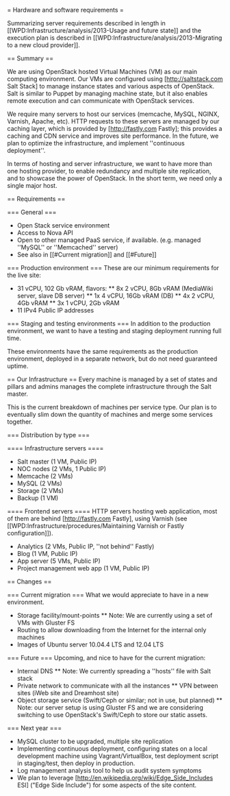 = Hardware and software requirements =

Summarizing server requirements described in length in [[WPD:Infrastructure/analysis/2013-Usage and future state]] and the execution plan is described in [[WPD:Infrastructure/analysis/2013-Migrating to a new cloud provider]].

== Summary ==

We are using OpenStack hosted Virtual Machines (VM) as our main computing environment. Our VMs are configured using [http://saltstack.com Salt Stack] to manage instance states and various aspects of OpenStack. Salt is similar to Puppet by managing machine state, but it also enables remote execution and can communicate with OpenStack services.

We require many servers to host our services (memcache, MySQL, NGINX, Varnish, Apache, etc). HTTP requests to these servers are managed by our caching layer, which is provided by [http://fastly.com Fastly]; this provides a caching and CDN service and improves site performance. In the future, we plan to optimize the infrastructure, and implement ''continuous deployment''.

In terms of hosting and server infrastructure, we want to have more than one hosting provider, to enable redundancy and multiple site replication, and to showcase the power of OpenStack. In the short term, we need only a single major host.

== Requirements ==

=== General ===
* Open Stack service environment
* Access to Nova API
* Open to other managed PaaS service, if available. (e.g. managed ''MySQL'' or ''Memcached'' server)
* See also in [[#Current migration]] and [[#Future]]

=== Production environment ===
These are our minimum requirements for the live site:

* 31 vCPU, 102 Gb vRAM, flavors:
** 8x 2 vCPU, 8Gb vRAM (MediaWiki server, slave DB server)
** 1x 4 vCPU, 16Gb vRAM (DB)
** 4x 2 vCPU, 4Gb vRAM
** 3x 1 vCPU, 2Gb vRAM
* 11 IPv4 Public IP addresses

=== Staging and testing environments ===
In addition to the production environment, we want to have a testing and staging deployment running full time.

These environments have the same requirements as the production environment,  deployed in a separate network, but do not need guaranteed uptime.

== Our Infrastructure ==
Every machine is managed by a set of states and pillars and admins manages the complete infrastructure through the Salt master.

This is the current breakdown of machines per service type. Our plan is to eventually slim down the quantity of machines and merge some services together.

=== Distribution by type === 

==== Infrastructure servers ====
* Salt master (1 VM, Public IP)
* NOC nodes (2 VMs, 1 Public IP)
* Memcache (2 VMs)
* MySQL (2 VMs)
* Storage (2 VMs)
* Backup (1 VM)

==== Frontend servers ====
HTTP servers hosting web application, most of them are behind [http://fastly.com Fastly], using Varnish (see [[WPD:Infrastructure/procedures/Maintaining Varnish or Fastly configuration]]).

* Analytics (2 VMs, Public IP, ''not behind'' Fastly)
* Blog (1 VM, Public IP)
* App server (5 VMs, Public IP)
* Project management web app (1 VM, Public IP)

== Changes ==

=== Current migration ===
What we would appreciate to have in a new environment.

* Storage facility/mount-points 
** Note: We are currently using a set of VMs with Gluster FS
* Routing to allow downloading from the Internet for the internal only machines
* Images of Ubuntu server 10.04.4 LTS and 12.04 LTS

=== Future ===
Upcoming, and nice to have for the current migration:
* Internal DNS
** Note: We currently spreading a ''hosts'' file with Salt stack
* Private network to communicate with all the instances
** VPN between sites (iWeb site and Dreamhost site)
* Object storage service (Swift/Ceph or similar; not in use, but planned)
** Note: our server setup is using Gluster FS and we are considering switching to use OpenStack's Swift/Ceph to store our static assets.

=== Next year ===
* MySQL cluster to be upgraded, multiple site replication
* Implementing continuous deployment, configuring states on a local development machine using Vagrant/VirtualBox, test deployment script in staging/test, then deploy in production.
* Log management analysis tool to help us audit system symptoms
* We plan to leverage [http://en.wikipedia.org/wiki/Edge_Side_Includes ESI] ("Edge Side Include") for some aspects of the site content.